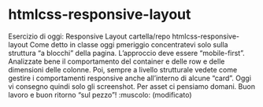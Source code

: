 # htmlcss-responsive-layout
Esercizio di oggi: Responsive Layout
cartella/repo htmlcss-responsive-layout
Come detto in classe oggi pmeriggio concentratevi solo sulla struttura “a blocchi” della pagina.
L’approccio deve essere “mobile-first”.
Analizzate bene il comportamento del container e delle row e delle dimensioni delle colonne.
Poi, sempre a livello strutturale vedete come gestire i comportamenti responsive anche all’interno di alcune “card”.
Oggi vi consegno quindi solo gli screenshot. Per asset ci pensiamo domani.
Buon lavoro e buon ritorno “sul pezzo”! :muscolo: (modificato) 